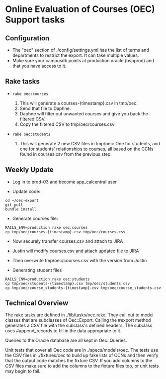 # Online Evaluation of Courses (OEC) Support tasks

## Configuration

* The "oec" section of ./config/settings.yml has the list of terms and departments to restrict the export. It can take multiple values.
* Make sure your campusdb points at production oracle (bspprod) and that you have access to it.

## Rake tasks

* `rake oec:courses`
    1. This will generate a courses-{timestamp}.csv in tmp/oec.
    2. Send that file to Daphne.
    3. Daphne will filter out unwanted courses and give you back the filtered CSV.
    4. Copy the filtered CSV to tmp/oec/courses.csv

* `rake oec:students`
    1. This will generate 2 new CSV files in tmp/oec: One for students, and one for students' relationships to courses, all based on the CCNs found in courses.csv from the previous step.

## Weekly Update

* Log in to prod-03 and become app_calcentral user

* Update code:
```
cd ~/oec-export
git pull
bundle install
```

* Generate courses file:
```
RAILS_ENV=production rake oec:courses
cp tmp/oec/courses-{timestamp}.csv tmp/oec/courses.csv
```

* Now securely transfer courses.csv and attach to JIRA
* Justin will modify courses.csv and attach updated file to JIRA
* Then overwrite tmp/oec/courses.csv with the version from Justin

* Generating student files
```
RAILS_ENV=production rake oec:students
cp tmp/oec/students-{timestamp}.csv tmp/oec/students.csv
cp tmp/oec/course_students-{timestamp}.csv tmp/oec/course_students.csv
```

## Technical Overview

The rake tasks are defined in ./lib/tasks/oec.rake. They call out to model classes that are subclasses of Oec::Export.
Calling the #export method generates a CSV file with the subclass's defined headers. The subclass uses #append_records
to fill in the data appropriate to it.

Queries to the Oracle database are all kept in Oec::Queries.

Unit tests that cover all Oec code are in ./specs/models/oec. The tests use the CSV files in ./fixtures/oec to build
up fake lists of CCNs and then verify that the output code matches the fixture CSV. If you add columns to the CSV files
make sure to add the columns to the fixture files too, or unit tests may begin to fail.
